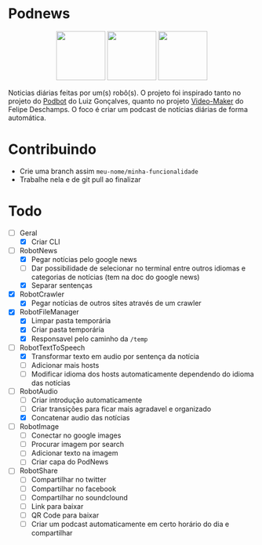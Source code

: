 # Podnews

<p align="center">
  <img src="http://icons.iconarchive.com/icons/diversity-avatars/avatars/128/robot-01-icon.png" width="100">
  <img src="https://cdn3.iconfinder.com/data/icons/wpzoom-developer-icon-set/500/49-512.png" width="100">
  <img src="https://cdn3.iconfinder.com/data/icons/ballicons-reloaded-free/512/icon-70-512.png" width="100">
</p>

Noticias diárias feitas por um(s) robô(s). O projeto foi inspirado tanto no projeto do [Podbot](https://github.com/lhcgoncalves/podbot) do Luiz Gonçalves, quanto no projeto [Video-Maker](https://github.com/filipedeschamps/video-maker) do Felipe Deschamps. O foco é criar um podcast de notícias diárias de forma automática.

# Contribuindo
- Crie uma branch assim `meu-nome/minha-funcionalidade`
- Trabalhe nela e de git pull ao finalizar

# Todo

- [ ] Geral
    - [x] Criar CLI
- [ ] RobotNews
    - [x] Pegar notícias pelo google news
    - [ ] Dar possibilidade de selecionar no terminal entre outros idiomas e categorias de notícias (tem na doc do google news)
    - [x] Separar sentenças
- [x] RobotCrawler
    - [x] Pegar notícias de outros sites através de um crawler
- [x] RobotFileManager
    - [x] Limpar pasta temporária
    - [x] Criar pasta temporária
    - [x] Responsavel pelo caminho da `/temp`
- [ ] RobotTextToSpeech
    - [x] Transformar texto em audio por sentença da notícia
    - [ ] Adicionar mais hosts
    - [ ] Modificar idioma dos hosts automaticamente dependendo do idioma das notícias
- [ ] RobotAudio
    - [ ] Criar introdução automaticamente
    - [ ] Criar transições para ficar mais agradavel e organizado
    - [x] Concatenar audio das notícias
- [ ] RobotImage
    - [ ] Conectar no google images
    - [ ] Procurar imagem por search
    - [ ] Adicionar texto na imagem
    - [ ] Criar capa do PodNews
- [ ] RobotShare
    - [ ] Compartilhar no twitter
    - [ ] Compartilhar no facebook
    - [ ] Compartilhar no soundclound
    - [ ] Link para baixar
    - [ ] QR Code para baixar
    - [ ] Criar um podcast automaticamente em certo horário do dia e compartilhar
